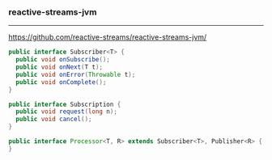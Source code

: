 ### reactive-streams-jvm
---
https://github.com/reactive-streams/reactive-streams-jvm/

```java
public interface Subscriber<T> {
  public void onSubscribe();
  public void onNext(T t);
  public void onError(Throwable t);
  public void onComplete();
}

public interface Subscription {
  public void request(long n);
  public void cancel();
}

public interface Processor<T, R> extends Subscriber<T>, Publisher<R> {
}


```

```
```

```
```
